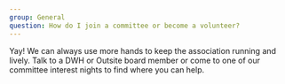 ```yaml
---
group: General
question: How do I join a committee or become a volunteer?
---
```


Yay! We can always use more hands to keep the association running and lively. Talk to a DWH or Outsite board member or come to one of our committee interest nights to find where you can help.

